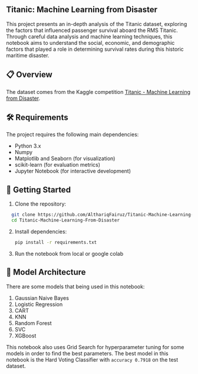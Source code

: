## Titanic: Machine Learning from Disaster
This project presents an in-depth analysis of the Titanic dataset, exploring the factors that influenced passenger survival aboard the RMS Titanic. Through careful data analysis and machine learning techniques, this notebook aims to understand the social, economic, and demographic factors that played a role in determining survival rates during this historic maritime disaster.

## 📋 Overview
The dataset comes from the Kaggle competition [Titanic - Machine Learning from Disaster](https://www.kaggle.com/competitions/titanic/overview).

## 🛠️ Requirements
The project requires the following main dependencies:
- Python 3.x
- Numpy
- Matplotlib and Seaborn (for visualization)
- scikit-learn (for evaluation metrics)
- Jupyter Notebook (for interactive development)

## 🚀 Getting Started

1. Clone the repository:
  ```bash
    git clone https://github.com/AlthariqFairuz/Titanic-Machine-Learning-From-Disaster.git
    cd Titanic-Machine-Learning-From-Disaster
  ```

2. Install dependencies:
   ```bash
   pip install -r requirements.txt
   ```

3. Run the notebook from local or google colab

## 🤖 Model Architecture
There are some models that being used in this notebook:
1. Gaussian Naive Bayes 
2. Logistic Regression
3. CART
4. KNN
5. Random Forest
6. SVC
7. XGBoost

This notebook also uses Grid Search for hyperparameter tuning for some models in order to find the best parameters. The best model in this notebook is the Hard Voting Classifier with ```accuracy 0.7918``` on the test dataset.

